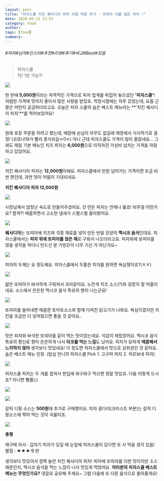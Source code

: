```yaml
---
layout: post
title: "피자스쿨 치킨 퀘사디아 피자 리얼 먹방 후기 - 또띠아 이불 덮은 피자 !"
date: 2020-05-11 12:57
category: food
author: 
tags: [food]
summary: 
---
```


###### #여자#남자#인스타#추천#리뷰#후기#비교#Best#모음

>   
> 피자스쿨  
> 1인 1판 가능?!  

![](https://img1.daumcdn.net/thumb/R720x0/?fname=https%3A%2F%2Ft1.daumcdn.net%2Fliveboard%2Fbabshim%2Fd02ecc8363324ee09b5ef71116eed151.JPG)

한 판에  **5,000원**이라는 파격적인 가격으로 피자 업계를 뒤집어 놓으셨던 **'피자스쿨'**! 저렴한 가격에 맛까지 좋아서 많은 사랑을 받았죠. 학창시절에는 자주 갔었는데, 요즘 근황은 어떤지 궁금하더라고요. 오늘은 피자 스쿨의 숨은 베스트 메뉴라는  **'치킨 퀘사디아 피자'**를 먹어보았어요!

![](https://img1.daumcdn.net/thumb/R720x0/?fname=https%3A%2F%2Ft1.daumcdn.net%2Fliveboard%2Fbabshim%2Fb1c8b2b77b434dbd915338a5a291bf2b.JPG)

원래 포장 주문을 하려고 했는데, 매장에 손님이 아무도 없길래 매장에서 식사하기로 결정! (코로나19가 빨리 종식되길ㅠ0ㅠ) 아니 근데 피자스쿨도 가격이 많이 올랐네요... 그래도 제일 기본 메뉴인 치즈 피자는  **6,000원**으로 아직까진 가성비 넘치는 가격을 자랑하고 있었어요.

![](https://img1.daumcdn.net/thumb/R720x0/?fname=https%3A%2F%2Ft1.daumcdn.net%2Fliveboard%2Fbabshim%2Fdbbcddc3b8c04a78b8c1c29571846f41.JPG)

치킨 퀘사디아 피자는  **12,000원**이에요. 피자스쿨에서 만원 넘어가는 가격이면 조금 비싼 편인데, 과연 맛이 어떨지 기대되네요.

**치킨 퀘사디아 피자 12,000원**

![](https://img1.daumcdn.net/thumb/R720x0/?fname=https%3A%2F%2Ft1.daumcdn.net%2Fliveboard%2Fbabshim%2Fd0386f96034a492cb08edf97661337de.JPG)

사장님께서 엄청난 속도로 만들어주셨어요. 갓 만든 피자는 언제나 옳죠! 비주얼 어떤가요? 합격?! 매콤하면서 고소한 냄새가 스멀스멀 올라왔어요.

![](https://img1.daumcdn.net/thumb/R720x0/?fname=https%3A%2F%2Ft1.daumcdn.net%2Fliveboard%2Fbabshim%2F9082b9a1932a47f3bff0e39788cfbaf0.JPG)

**퀘사디아**는 또띠아에 치즈와 각종 재료를 넣어 만든 반달 모양의  **멕시코 음식**인데요. 피자스쿨에서는  **피자 위에 또띠아를 얹은 채**로 구워서 나오더라고요. 피자위에 또띠아를 얹을 생각을 하다니 만드신 분 가방끈이 너무 기신 거 아닌가요~

![](https://img1.daumcdn.net/thumb/R720x0/?fname=https%3A%2F%2Ft1.daumcdn.net%2Fliveboard%2Fbabshim%2F66ad4dc4bb824da4bb056d7d9daf1535.JPG)

피자의 두께는 요 정도예요. 피자스쿨에서 두툼한 피자를 원하면 욕심쟁이죠?(ㅎㅎ)

![](https://img1.daumcdn.net/thumb/R720x0/?fname=https%3A%2F%2Ft1.daumcdn.net%2Fliveboard%2Fbabshim%2Fb08761ee13bb47cb8c639d2f954e778e.JPG)

얇은 또띠아가 바삭하게 구워져서 과자같아요. 노란색 치즈 소스(?)와 굉장히 잘 어울리네요. 소스에서 은은한 멕시코 음식 특유의 향이 나는군요!

![](https://img1.daumcdn.net/thumb/R720x0/?fname=https%3A%2F%2Ft1.daumcdn.net%2Fliveboard%2Fbabshim%2F11a64b6c85cd40bc8fc8635c470c2295.JPG)

또띠아를 들어내면 매콤한 토마토소스와 함께 다져진 닭고기가 나와요. 욕심이겠지만 치킨을 조금만 더 넣어줬으면 좋을 것 같아요..

![](https://img1.daumcdn.net/thumb/R720x0/?fname=https%3A%2F%2Ft1.daumcdn.net%2Fliveboard%2Fbabshim%2Fcd3fddeb54fb4a5180128c2d4daa6b1d.JPG)

맛은 피자와 바삭한 또띠아를 같이 먹는 맛이었는데요. 식감이 재밌었어요. 멕시코 음식 특유의 향신료 향이 은은하게 나서  **타코를 먹는 느낌**도 났어요. 피자가 묘하게  **매콤해서 느끼하지 않아**  생각보다 맛있네요! 이 정도면 피자스쿨에서 맛으로 상위권인 것 같아요. 숨은 베스트 메뉴 인정. (밥심 언니의 피자스쿨 Pick 1. 고구마 피자 2. 까르보네 피자)

![](https://img1.daumcdn.net/thumb/R720x0/?fname=https%3A%2F%2Ft1.daumcdn.net%2Fliveboard%2Fbabshim%2F4c48ac42757549c1a90431fa470d0d88.jpg)

피자스쿨 피자는 두 개를 겹쳐서 한입에 와구와구 먹으면 정말 맛있죠. 다들 이렇게 드시죠? 아니면 뻘쭘(;)

![](https://img1.daumcdn.net/thumb/R720x0/?fname=https%3A%2F%2Ft1.daumcdn.net%2Fliveboard%2Fbabshim%2Fc61ea970912746b1951afd5d7e061d5b.JPG)

![](https://img1.daumcdn.net/thumb/R720x0/?fname=https%3A%2F%2Ft1.daumcdn.net%2Fliveboard%2Fbabshim%2Ff7daccc18bf24823ba8df6903b55c2e5.JPG)

갈릭 디핑 소스는 **500원**에 추가로 구매했어요. 피자 꽁다리(크러스트 부분)는 갈릭 디핑소스에 찍어 먹는 것이 국룰이죠.

![](https://img1.daumcdn.net/thumb/R720x0/?fname=https%3A%2F%2Ft1.daumcdn.net%2Fliveboard%2Fbabshim%2F2bb8d43c278d4eceac95b77f11e5d6e0.JPG)

**총평**

재구매 의사 : 갑자기 피자가 당길 때 눈앞에 피자스쿨이 있다면 또 사 먹을 생각 있음!  
별점 : ★★★개 반  

생각보다 맛있어서 깜짝 놀란 치킨 퀘사디아 피자! 피자에 또띠아를 더한 맛이지만 소스 때문인지, 멕시코 음식을 먹는 느낌이 나서 맛있게 먹었어요.  **여러분의 피자스쿨 베스트 메뉴는 무엇인가요?** 댓글로 공유해 주세요~ 그럼 다음에 또 다른 음식으로 돌아올게요!